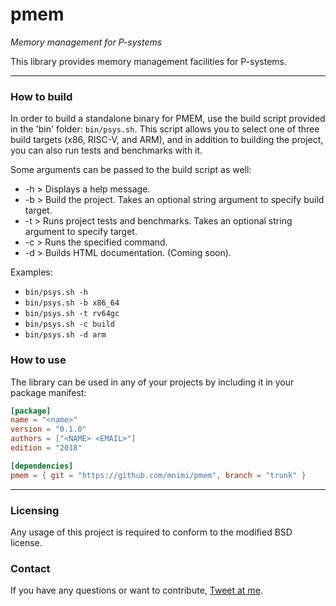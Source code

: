 # pmem

*Memory management for P-systems*

This library provides memory management facilities for P-systems.

---


### How to build

In order to build a standalone binary for PMEM, use the build script provided in the 'bin'
folder: `bin/psys.sh`. This script allows you to select one of three build targets (x86, RISC-V, and ARM),
and in addition to building the project, you can also run tests and benchmarks with it.

Some arguments can be passed to the build script as well:
* -h > Displays a help message.
* -b > Build the project. Takes an optional string argument to specify build target.
* -t > Runs project tests and benchmarks. Takes an optional string argument to specify target.
* -c > Runs the specified command.
* -d > Builds HTML documentation. (Coming soon).

Examples:
* `bin/psys.sh -h`
* `bin/psys.sh -b x86_64`
* `bin/psys.sh -t rv64gc`
* `bin/psys.sh -c build`
* `bin/psys.sh -d arm`


### How to use
The library can be used in any of your projects by including it in your package manifest:
```toml
[package]
name = "<name>"
version = "0.1.0"
authors = ["<NAME> <EMAIL>"]
edition = "2018"

[dependencies]
pmem = { git = "https://github.com/mnimi/pmem", branch = "trunk" }
```

---

### Licensing
Any usage of this project is required to conform to the modified BSD license.

### Contact
If you have any questions or want to contribute, [Tweet at me](https://twitter.com/yarotk).
